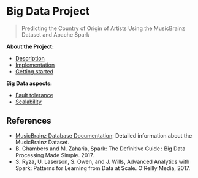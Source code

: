 # Big Data Project

> Predicting the Country of Origin of Artists Using the MusicBrainz Dataset and Apache Spark

**About the Project:** 

- [Description](./docs/project.md)
- [Implementation](./docs/implementation.md)
- [Getting started](./docs/getting-started.md)

**Big Data aspects:** 

- [Fault tolerance](./docs/fault-tolerance.md) 
- [Scalability](./docs/scalability.md) 

## References

- [MusicBrainz Database Documentation](https://musicbrainz.org/doc/MusicBrainz_Database): Detailed information about the MusicBrainz Dataset.
- B. Chambers and M. Zaharia, Spark: The Definitive Guide : Big Data Processing Made Simple. 2017.
- S. Ryza, U. Laserson, S. Owen, and J. Wills, Advanced Analytics with Spark: Patterns for Learning from Data at Scale. O’Reilly Media, 2017.
